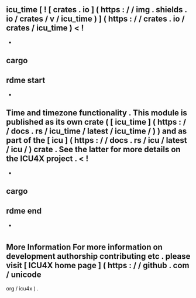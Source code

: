 #
icu_time
[
!
[
crates
.
io
]
(
https
:
/
/
img
.
shields
.
io
/
crates
/
v
/
icu_time
)
]
(
https
:
/
/
crates
.
io
/
crates
/
icu_time
)
<
!
-
-
cargo
-
rdme
start
-
-
>
Time
and
timezone
functionality
.
This
module
is
published
as
its
own
crate
(
[
icu_time
]
(
https
:
/
/
docs
.
rs
/
icu_time
/
latest
/
icu_time
/
)
)
and
as
part
of
the
[
icu
]
(
https
:
/
/
docs
.
rs
/
icu
/
latest
/
icu
/
)
crate
.
See
the
latter
for
more
details
on
the
ICU4X
project
.
<
!
-
-
cargo
-
rdme
end
-
-
>
#
#
More
Information
For
more
information
on
development
authorship
contributing
etc
.
please
visit
[
ICU4X
home
page
]
(
https
:
/
/
github
.
com
/
unicode
-
org
/
icu4x
)
.
